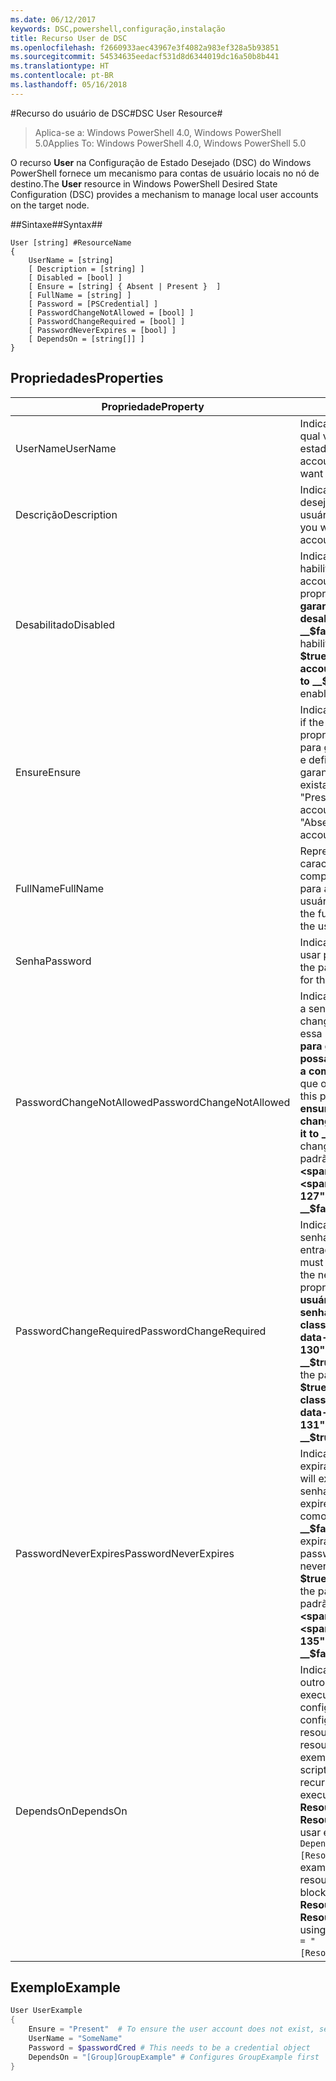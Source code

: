 ```yaml
---
ms.date: 06/12/2017
keywords: DSC,powershell,configuração,instalação
title: Recurso User de DSC
ms.openlocfilehash: f2660933aec43967e3f4082a983ef328a5b93851
ms.sourcegitcommit: 54534635eedacf531d8d6344019dc16a50b8b441
ms.translationtype: HT
ms.contentlocale: pt-BR
ms.lasthandoff: 05/16/2018
---
```

#<a name="dsc-user-resource"></a><span data-ttu-id="14b58-103">Recurso do usuário de DSC#</span><span class="sxs-lookup"><span data-stu-id="14b58-103">DSC User Resource#</span></span>


><span data-ttu-id="14b58-104">Aplica-se a: Windows PowerShell 4.0, Windows PowerShell 5.0</span><span class="sxs-lookup"><span data-stu-id="14b58-104">Applies To: Windows PowerShell 4.0, Windows PowerShell 5.0</span></span>


<span data-ttu-id="14b58-105">O recurso __User__ na Configuração de Estado Desejado (DSC) do Windows PowerShell fornece um mecanismo para contas de usuário locais no nó de destino.</span><span class="sxs-lookup"><span data-stu-id="14b58-105">The __User__ resource in Windows PowerShell Desired State Configuration (DSC) provides a mechanism to manage local user accounts on the target node.</span></span>


##<a name="syntax"></a><span data-ttu-id="14b58-106">Sintaxe##</span><span class="sxs-lookup"><span data-stu-id="14b58-106">Syntax##</span></span>

```
User [string] #ResourceName
{
    UserName = [string]
    [ Description = [string] ]
    [ Disabled = [bool] ]
    [ Ensure = [string] { Absent | Present }  ]
    [ FullName = [string] ]
    [ Password = [PSCredential] ]
    [ PasswordChangeNotAllowed = [bool] ]
    [ PasswordChangeRequired = [bool] ]
    [ PasswordNeverExpires = [bool] ]
    [ DependsOn = [string[]] ]
}
```

## <a name="properties"></a><span data-ttu-id="14b58-107">Propriedades</span><span class="sxs-lookup"><span data-stu-id="14b58-107">Properties</span></span>
|  <span data-ttu-id="14b58-108">Propriedade</span><span class="sxs-lookup"><span data-stu-id="14b58-108">Property</span></span>  |  <span data-ttu-id="14b58-109">Descrição</span><span class="sxs-lookup"><span data-stu-id="14b58-109">Description</span></span>   |
|---|---|
| <span data-ttu-id="14b58-110">UserName</span><span class="sxs-lookup"><span data-stu-id="14b58-110">UserName</span></span>| <span data-ttu-id="14b58-111">Indica o nome da conta para a qual você deseja garantir um estado específico.</span><span class="sxs-lookup"><span data-stu-id="14b58-111">Indicates the account name for which you want to ensure a specific state.</span></span>|
| <span data-ttu-id="14b58-112">Descrição</span><span class="sxs-lookup"><span data-stu-id="14b58-112">Description</span></span>| <span data-ttu-id="14b58-113">Indica a descrição que você deseja usar para a conta de usuário.</span><span class="sxs-lookup"><span data-stu-id="14b58-113">Indicates the description you want to use for the user account.</span></span>|
| <span data-ttu-id="14b58-114">Desabilitado</span><span class="sxs-lookup"><span data-stu-id="14b58-114">Disabled</span></span>| <span data-ttu-id="14b58-115">Indica se a conta está habilitada.</span><span class="sxs-lookup"><span data-stu-id="14b58-115">Indicates if the account is enabled.</span></span> <span data-ttu-id="14b58-116">Defina essa propriedade como __$true__ para garantir que essa conta esteja desabilitada e defina-a como __$false__ para garantir que esteja habilitada.</span><span class="sxs-lookup"><span data-stu-id="14b58-116">Set this property to __$true__ to ensure that this account is disabled, and set it to __$false__ to ensure that it is enabled.</span></span>|
| <span data-ttu-id="14b58-117">Ensure</span><span class="sxs-lookup"><span data-stu-id="14b58-117">Ensure</span></span>| <span data-ttu-id="14b58-118">Indica se a conta existe.</span><span class="sxs-lookup"><span data-stu-id="14b58-118">Indicates if the account exists.</span></span> <span data-ttu-id="14b58-119">Defina essa propriedade como "Present" para garantir que a conta exista e defina-o como "Absent" para garantir que a conta não exista.</span><span class="sxs-lookup"><span data-stu-id="14b58-119">Set this property to "Present" to ensure that the account exists, and set it to "Absent" to ensure that the account does not exist.</span></span>|
| <span data-ttu-id="14b58-120">FullName</span><span class="sxs-lookup"><span data-stu-id="14b58-120">FullName</span></span>| <span data-ttu-id="14b58-121">Representa uma cadeia de caracteres com o nome completo que você deseja usar para a conta de usuário.</span><span class="sxs-lookup"><span data-stu-id="14b58-121">Represents a string with the full name you want to use for the user account.</span></span>|
| <span data-ttu-id="14b58-122">Senha</span><span class="sxs-lookup"><span data-stu-id="14b58-122">Password</span></span>| <span data-ttu-id="14b58-123">Indica a senha que você deseja usar para essa conta.</span><span class="sxs-lookup"><span data-stu-id="14b58-123">Indicates the password you want to use for this account.</span></span> |
| <span data-ttu-id="14b58-124">PasswordChangeNotAllowed</span><span class="sxs-lookup"><span data-stu-id="14b58-124">PasswordChangeNotAllowed</span></span>| <span data-ttu-id="14b58-125">Indica se o usuário pode alterar a senha.</span><span class="sxs-lookup"><span data-stu-id="14b58-125">Indicates if the user can change the password.</span></span> <span data-ttu-id="14b58-126">Defina essa propriedade como __$true__ para garantir que o usuário não possa alterar a senha e defina-a como __$false__ para permitir que o usuário altere a senha.</span><span class="sxs-lookup"><span data-stu-id="14b58-126">Set this property to __$true__ to ensure that the user cannot change the password, and set it to __$false__ to allow the user to change the password.</span></span> <span data-ttu-id="14b58-127">O valor padrão é __$false__.</span><span class="sxs-lookup"><span data-stu-id="14b58-127">The default value is __$false__.</span></span>|
| <span data-ttu-id="14b58-128">PasswordChangeRequired</span><span class="sxs-lookup"><span data-stu-id="14b58-128">PasswordChangeRequired</span></span>| <span data-ttu-id="14b58-129">Indica se o usuário deve alterar a senha na próxima entrada.</span><span class="sxs-lookup"><span data-stu-id="14b58-129">Indicates if the user must change the password at the next sign in.</span></span> <span data-ttu-id="14b58-130">Defina essa propriedade como __$true__ se o usuário precisar alterar a senha.</span><span class="sxs-lookup"><span data-stu-id="14b58-130">Set this property to __$true__ if the user must change the password.</span></span> <span data-ttu-id="14b58-131">O valor padrão é __$true__.</span><span class="sxs-lookup"><span data-stu-id="14b58-131">The default value is __$true__.</span></span>|
| <span data-ttu-id="14b58-132">PasswordNeverExpires</span><span class="sxs-lookup"><span data-stu-id="14b58-132">PasswordNeverExpires</span></span>| <span data-ttu-id="14b58-133">Indica se a senha vai expirar.</span><span class="sxs-lookup"><span data-stu-id="14b58-133">Indicates if the password will expire.</span></span> <span data-ttu-id="14b58-134">Para garantir que a senha para essa conta nunca expire, defina essa propriedade como __$true__; defina-a como __$false__ caso a senha vá expirar.</span><span class="sxs-lookup"><span data-stu-id="14b58-134">To ensure that the password for this account will never expire, set this property to __$true__, and set it to __$false__ if the password will expire.</span></span> <span data-ttu-id="14b58-135">O valor padrão é __$false__.</span><span class="sxs-lookup"><span data-stu-id="14b58-135">The default value is __$false__.</span></span>|
| <span data-ttu-id="14b58-136">DependsOn</span><span class="sxs-lookup"><span data-stu-id="14b58-136">DependsOn</span></span> | <span data-ttu-id="14b58-137">Indica que a configuração de outro recurso deve ser executada antes de ele ser configurado.</span><span class="sxs-lookup"><span data-stu-id="14b58-137">Indicates that the configuration of another resource must run before this resource is configured.</span></span> <span data-ttu-id="14b58-138">Por exemplo, se a ID do bloco de script de configuração do recurso que você deseja executar primeiro for __ResourceName__ e seu tipo for __ResourceType__, a sintaxe para usar essa propriedade será `DependsOn = "[ResourceType]ResourceName"`.</span><span class="sxs-lookup"><span data-stu-id="14b58-138">For example, if the ID of the resource configuration script block that you want to run first is __ResourceName__ and its type is __ResourceType__, the syntax for using this property is `DependsOn = "[ResourceType]ResourceName"`.</span></span>|

## <a name="example"></a><span data-ttu-id="14b58-139">Exemplo</span><span class="sxs-lookup"><span data-stu-id="14b58-139">Example</span></span>

```powershell
User UserExample
{
    Ensure = "Present"  # To ensure the user account does not exist, set Ensure to "Absent"
    UserName = "SomeName"
    Password = $passwordCred # This needs to be a credential object
    DependsOn = "[Group]GroupExample" # Configures GroupExample first
}
```